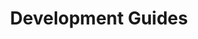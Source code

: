 ---
layout: default
title: Development Guides
nav_order: 3
has_children: true
permalink: /pages/development-guides/general-guide
---